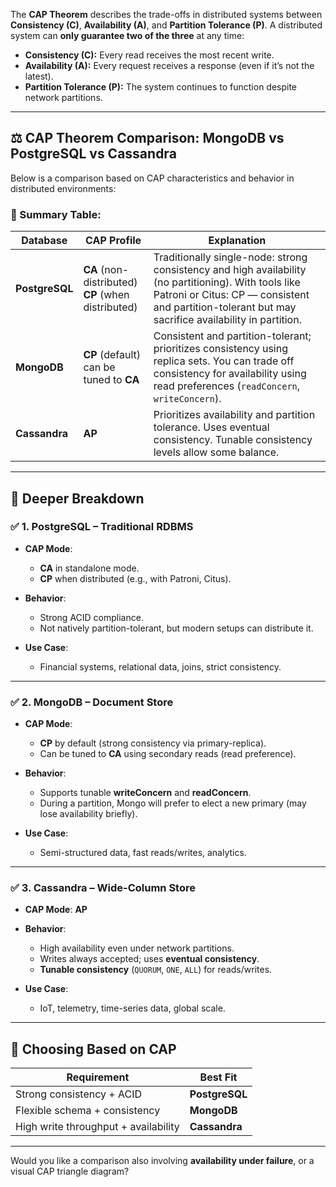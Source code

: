 The **CAP Theorem** describes the trade-offs in distributed systems between **Consistency (C)**, **Availability (A)**, and **Partition Tolerance (P)**. A distributed system can **only guarantee two of the three** at any time:

* **Consistency (C):** Every read receives the most recent write.
* **Availability (A):** Every request receives a response (even if it’s not the latest).
* **Partition Tolerance (P):** The system continues to function despite network partitions.

---

## ⚖️ CAP Theorem Comparison: MongoDB vs PostgreSQL vs Cassandra

Below is a comparison based on CAP characteristics and behavior in distributed environments:

### 🔸 Summary Table:

| Database       | CAP Profile                                           | Explanation                                                                                                                                                                                                  |
| -------------- | ----------------------------------------------------- | ------------------------------------------------------------------------------------------------------------------------------------------------------------------------------------------------------------ |
| **PostgreSQL** | **CA** (non-distributed)<br>**CP** (when distributed) | Traditionally single-node: strong consistency and high availability (no partitioning). With tools like Patroni or Citus: CP — consistent and partition-tolerant but may sacrifice availability in partition. |
| **MongoDB**    | **CP** (default) <br> can be tuned to **CA**          | Consistent and partition-tolerant; prioritizes consistency using replica sets. You can trade off consistency for availability using read preferences (`readConcern`, `writeConcern`).                        |
| **Cassandra**  | **AP**                                                | Prioritizes availability and partition tolerance. Uses eventual consistency. Tunable consistency levels allow some balance.                                                                                  |

---

## 🧠 Deeper Breakdown

### ✅ 1. **PostgreSQL** – Traditional RDBMS

* **CAP Mode**:

  * **CA** in standalone mode.
  * **CP** when distributed (e.g., with Patroni, Citus).
* **Behavior**:

  * Strong ACID compliance.
  * Not natively partition-tolerant, but modern setups can distribute it.
* **Use Case**:

  * Financial systems, relational data, joins, strict consistency.

---

### ✅ 2. **MongoDB** – Document Store

* **CAP Mode**:

  * **CP** by default (strong consistency via primary-replica).
  * Can be tuned to **CA** using secondary reads (read preference).
* **Behavior**:

  * Supports tunable **writeConcern** and **readConcern**.
  * During a partition, Mongo will prefer to elect a new primary (may lose availability briefly).
* **Use Case**:

  * Semi-structured data, fast reads/writes, analytics.

---

### ✅ 3. **Cassandra** – Wide-Column Store

* **CAP Mode**: **AP**
* **Behavior**:

  * High availability even under network partitions.
  * Writes always accepted; uses **eventual consistency**.
  * **Tunable consistency** (`QUORUM`, `ONE`, `ALL`) for reads/writes.
* **Use Case**:

  * IoT, telemetry, time-series data, global scale.

---

## 🎯 Choosing Based on CAP

| Requirement                          | Best Fit       |
| ------------------------------------ | -------------- |
| Strong consistency + ACID            | **PostgreSQL** |
| Flexible schema + consistency        | **MongoDB**    |
| High write throughput + availability | **Cassandra**  |

---

Would you like a comparison also involving **availability under failure**, or a visual CAP triangle diagram?
